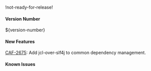 !not-ready-for-release!

#### Version Number
${version-number}

#### New Features
[CAF-2675](https://jira.autonomy.com/browse/CAF-2675): Add jcl-over-slf4j to common dependency management.

#### Known Issues
